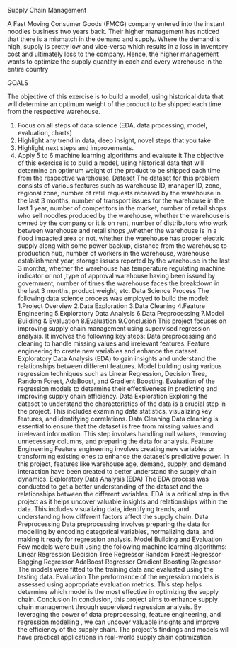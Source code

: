 Supply Chain Management



A Fast Moving Consumer Goods (FMCG) company entered into the instant noodles business two years back. Their higher management has noticed that there is a mismatch in the demand and supply. Where the demand is high, supply is pretty low and vice-versa which results in a loss in inventory cost and ultimately loss to the company. Hence, the higher management wants to optimize the supply quantity in each and every warehouse in the entire country
 
GOALS


The objective of this exercise is to build a model, using historical data that will determine an optimum weight of the product to be shipped each time from the respective warehouse.
1.	Focus on all steps of data science (EDA, data processing, model, evaluation, charts)
2.	Highlight any trend in data, deep insight, novel steps that you take
3.	Highlight next steps and improvements.
4.	Apply 5 to 6 machine learning algorithms and evaluate it
The objective of this exercise is to build a model, using historical data that will determine an optimum weight of the product to be shipped each time from the respective warehouse.
Dataset The dataset for this problem consists of various features such as warehouse ID, manager ID, zone, regional zone, number of refill requests received by the warehouse in the last 3 months, number of transport issues for the warehouse in the last 1 year, number of competitors in the market, number of retail shops who sell noodles produced by the warehouse, whether the warehouse is owned by the company or it is on rent, number of distributors who work between warehouse and retail shops ,whether the warehouse is in a flood impacted area or not, whether the warehouse has proper electric supply along with some power backup, distance from the warehouse to production hub, number of workers in the warehouse, warehouse establishment year, storage issues reported by the warehouse in the last 3 months, whether the warehouse has temperature regulating machine indicator or not ,type of approval warehouse having been issued by government, number of times the warehouse faces the breakdown in the last 3 months, product weight, etc.
Data Science Process The following data science process was employed to build the model:
1.Project Overview
2.Data Exploration
3.Data Cleaning
4.Feature Engineering
5.Exploratory Data Analysis
6.Data Preprocessing
7.Model Building & Evaluation
8.Evaluation
9.Conclusion This project focuses on improving supply chain management using supervised regression analysis. It involves the following key steps:
Data preprocessing and cleaning to handle missing values and irrelevant features. Feature engineering to create new variables and enhance the dataset. Exploratory Data Analysis (EDA) to gain insights and understand the relationships between different features. Model building using various regression techniques such as Linear Regression, Decision Tree, Random Forest, AdaBoost, and Gradient Boosting. Evaluation of the regression models to determine their effectiveness in predicting and improving supply chain efficiency.
Data Exploration Exploring the dataset to understand the characteristics of the data is a crucial step in the project. This includes examining data statistics, visualizing key features, and identifying correlations.
Data Cleaning Data cleaning is essential to ensure that the dataset is free from missing values and irrelevant information. This step involves handling null values, removing unnecessary columns, and preparing the data for analysis.
Feature Engineering Feature engineering involves creating new variables or transforming existing ones to enhance the dataset's predictive power. In this project, features like warehouse age, demand, supply, and demand interaction have been created to better understand the supply chain dynamics.
Exploratory Data Analysis (EDA) The EDA process was conducted to get a better understanding of the dataset and the relationships between the different variables. EDA is a critical step in the project as it helps uncover valuable insights and relationships within the data. This includes visualizing data, identifying trends, and understanding how different factors affect the supply chain.
Data Preprocessing Data preprocessing involves preparing the data for modelling  by encoding categorical variables, normalizing data, and making it ready for regression analysis.
Model Building and Evaluation Few models were built using the following machine learning algorithms:
Linear Regression
Decision Tree Regressor
Random Forest Regressor
Bagging Regressor
AdaBoost Regressor
Gradient Boosting Regressor
The models were fitted to the training data and evaluated using the testing data.
Evaluation The performance of the regression models is assessed using appropriate evaluation metrics. This step helps determine which model is the most effective in optimizing the supply chain.
Conclusion In conclusion, this project aims to enhance supply chain management through supervised regression analysis. By leveraging the power of data preprocessing, feature engineering, and regression modelling , we can uncover valuable insights and improve the efficiency of the supply chain. The project's findings and models will have practical applications in real-world supply chain optimization.
